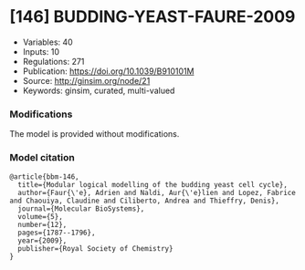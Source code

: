 # \[146\] BUDDING-YEAST-FAURE-2009

 - Variables: 40
 - Inputs: 10
 - Regulations: 271
 - Publication: https://doi.org/10.1039/B910101M
 - Source: http://ginsim.org/node/21
 - Keywords: ginsim, curated, multi-valued


### Modifications

The model is provided without modifications.

### Model citation

```
@article{bbm-146,
  title={Modular logical modelling of the budding yeast cell cycle},
  author={Faur{\'e}, Adrien and Naldi, Aur{\'e}lien and Lopez, Fabrice and Chaouiya, Claudine and Ciliberto, Andrea and Thieffry, Denis},
  journal={Molecular BioSystems},
  volume={5},
  number={12},
  pages={1787--1796},
  year={2009},
  publisher={Royal Society of Chemistry}
}

```


